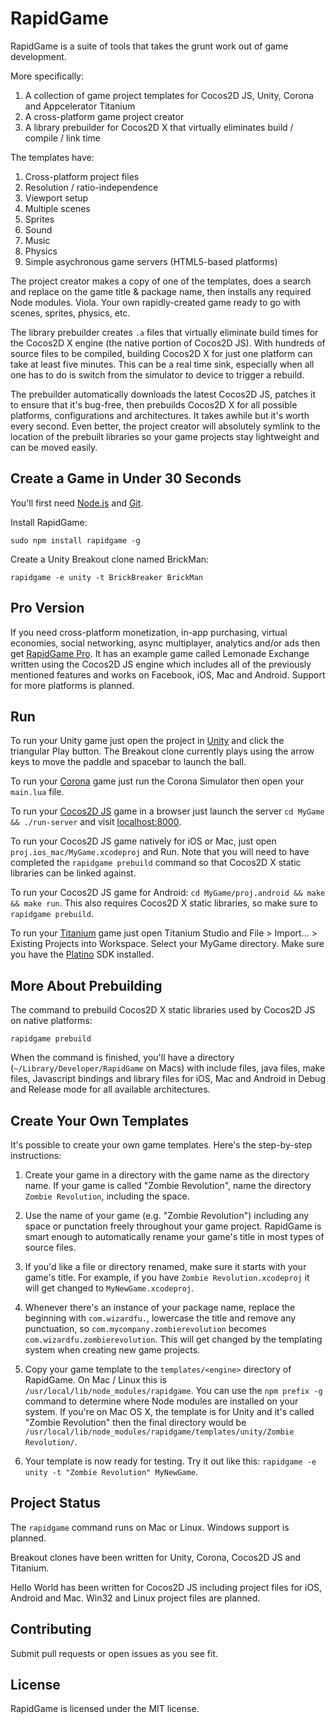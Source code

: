 
RapidGame
=========

RapidGame is a suite of tools that takes the grunt work out of game development.

More specifically:

 1. A collection of game project templates for Cocos2D JS, Unity, Corona and Appcelerator Titanium
 2. A cross-platform game project creator
 3. A library prebuilder for Cocos2D X that virtually eliminates build / compile / link time

The templates have:

 1. Cross-platform project files
 2. Resolution / ratio-independence
 3. Viewport setup
 4. Multiple scenes
 5. Sprites
 6. Sound
 7. Music
 8. Physics
 9. Simple asychronous game servers (HTML5-based platforms)

The project creator makes a copy of one of the templates, does a search and replace on the game title & package name, then installs any required Node modules. Viola. Your own rapidly-created game ready to go with scenes, sprites, physics, etc.

The library prebuilder creates `.a` files that virtually eliminate build times for the Cocos2D X engine (the native portion of Cocos2D JS). With hundreds of source files to be compiled, building Cocos2D X for just one platform can take at least five minutes. This can be a real time sink, especially when all one has to do is switch from the simulator to device to trigger a rebuild.

The prebuilder automatically downloads the latest Cocos2D JS, patches it to ensure that it's bug-free, then prebuilds Cocos2D X for all possible platforms, configurations and architectures. It takes awhile but it's worth every second. Even better, the project creator will absolutely symlink to the location of the prebuilt libraries so your game projects stay lightweight and can be moved easily.


Create a Game in Under 30 Seconds
---------------------------------

You'll first need [Node.js](http://nodejs.org/download/) and [Git](http://git-scm.com/downloads).

Install RapidGame:

	sudo npm install rapidgame -g

Create a Unity Breakout clone named BrickMan:

	rapidgame -e unity -t BrickBreaker BrickMan


Pro Version
-----------

If you need cross-platform monetization, in-app purchasing, virtual economies, social networking, async multiplayer, analytics and/or ads then get [RapidGame Pro](http://www.binpress.com/app/rapidgame-pro-for-ios-android-facebook/1802). It has an example game called Lemonade Exchange written using the Cocos2D JS engine which includes all of the previously mentioned features and works on Facebook, iOS, Mac and Android. Support for more platforms is planned.


Run
---

To run your Unity game just open the project in [Unity](https://unity3d.com/unity/download) and click the triangular Play button. The Breakout clone currently plays using the arrow keys to move the paddle and spacebar to launch the ball.

To run your [Corona](http://coronalabs.com/products/corona-sdk/starter/) game just run the Corona Simulator then open your `main.lua` file.

To run your [Cocos2D JS](http://cocos2d-x.org/product#cocos2dx-js) game in a browser just launch the server `cd MyGame && ./run-server` and visit [localhost:8000](http://localhost:8000).

To run your Cocos2D JS game natively for iOS or Mac, just open `proj.ios_mac/MyGame.xcodeproj` and Run. Note that you will need to have completed the `rapidgame prebuild` command so that Cocos2D X static libraries can be linked against.

To run your Cocos2D JS game for Android: `cd MyGame/proj.android && make && make run`. This also requires Cocos2D X static libraries, so make sure to `rapidgame prebuild`.

To run your [Titanium](http://www.appcelerator.com/titanium/) game just open Titanium Studio and File > Import... > Existing Projects into Workspace. Select your MyGame directory. Make sure you have the [Platino](http://lanica.co/products/platino/engine/) SDK installed.


More About Prebuilding
----------------------

The command to prebuild Cocos2D X static libraries used by Cocos2D JS on native platforms:

	rapidgame prebuild

When the command is finished, you'll have a directory (`~/Library/Developer/RapidGame` on Macs) with include files, java files, make files, Javascript bindings and library files for iOS, Mac and Android in Debug and Release mode for all available architectures.


Create Your Own Templates
-------------------------

It's possible to create your own game templates. Here's the step-by-step instructions:

 1. Create your game in a directory with the game name as the directory name. If your game is called "Zombie Revolution", name the directory `Zombie Revolution`, including the space.
 
 2. Use the name of your game (e.g. "Zombie Revolution") including any space or punctation freely throughout your game project. RapidGame is smart enough to automatically rename your game's title in most types of source files.
 
 3. If you'd like a file or directory renamed, make sure it starts with your game's title. For example, if you have `Zombie Revolution.xcodeproj` it will get changed to `MyNewGame.xcodeproj`.
 
 4. Whenever there's an instance of your package name, replace the beginning with `com.wizardfu.`, lowercase the title and remove any punctuation, so `com.mycompany.zombierevolution` becomes `com.wizardfu.zombierevolution`. This will get changed by the templating system when creating new game projects.
 
 5. Copy your game template to the `templates/<engine>` directory of RapidGame. On Mac / Linux this is `/usr/local/lib/node_modules/rapidgame`. You can use the `npm prefix -g` command to determine where Node modules are installed on your system. If you're on Mac OS X, the template is for Unity and it's called "Zombie Revolution" then the final directory would be `/usr/local/lib/node_modules/rapidgame/templates/unity/Zombie Revolution/`.

 6. Your template is now ready for testing. Try it out like this: `rapidgame -e unity -t "Zombie Revolution" MyNewGame`.


Project Status
--------------

The `rapidgame` command runs on Mac or Linux. Windows support is planned.

Breakout clones have been written for Unity, Corona, Cocos2D JS and Titanium.

Hello World has been written for Cocos2D JS including project files for iOS, Android and Mac. Win32 and Linux project files are planned.


Contributing
------------

Submit pull requests or open issues as you see fit.


License
-------

RapidGame is licensed under the MIT license.

